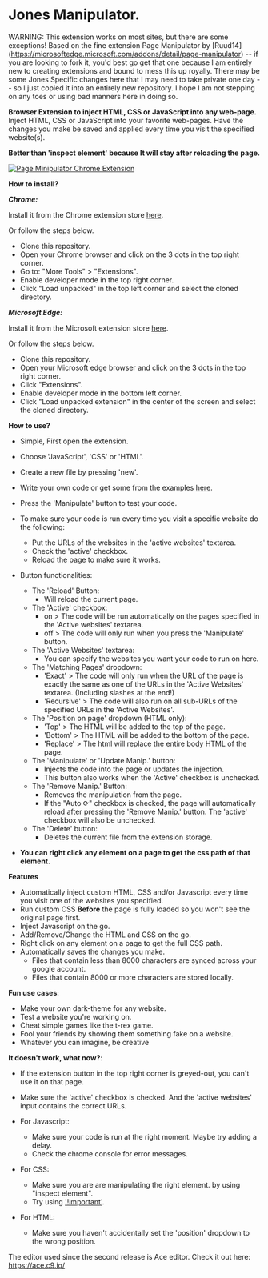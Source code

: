 # Jones Manipulator.

WARNING: This extension works on most sites, but there are some exceptions!
Based on the fine extension Page Manipulator by [Ruud14] (https://microsoftedge.microsoft.com/addons/detail/page-manipulator) -- if you are looking to fork it, you'd best go get that one because I am entirely new to creating extensions and bound to mess this up royally. There may be some Jones Specific changes here that I may need to take private one day -- so I just copied it into an entirely new repository. I hope I am not stepping on any toes or using bad manners here in doing so.

**Browser Extension to inject HTML, CSS or JavaScript into any web-page.**
Inject HTML, CSS or JavaScript into your favorite web-pages.
Have the changes you make be saved and applied every time you visit the specified website(s).

**Better than 'inspect element' because It will stay after reloading the page.**


[![Page Minipulator Chrome Extension](https://i.imgur.com/KtHuzBM.png)](https://www.youtube.com/watch?v=_-FCWwC9XQA "Page Minipulator - Chrome Extension")

**How to install?**

***Chrome:***

Install it from the Chrome extension store [here](https://chrome.google.com/webstore/detail/page-manipulator/mdhellggnoabbnnchkeniomkpghbekko).

Or follow the steps below.
- Clone this repository.
- Open your Chrome browser and click on the 3 dots in the top right corner.
- Go to: "More Tools" > "Extensions".
- Enable developer mode in the top right corner.
- Click "Load unpacked" in the top left corner and select the cloned directory.

***Microsoft Edge:***

Install it from the Microsoft extension store [here](https://microsoftedge.microsoft.com/addons/detail/page-manipulator/hfhjgoiepgnobooahplnlfcbgaakilib).

Or follow the steps below.
- Clone this repository.
- Open your Microsoft edge browser and click on the 3 dots in the top right corner.
- Click "Extensions".
- Enable developer mode in the bottom left corner.
- Click "Load unpacked extension" in the center of the screen and select the cloned directory.

**How to use?**
- Simple, First open the extension.
- Choose 'JavaScript', 'CSS' or 'HTML'.
- Create a new file by pressing 'new'.
- Write your own code or get some from the examples [here](https://github.com/Ruud14/Page-Manipulator/tree/master/examples).
- Press the 'Manipulate' button to test your code.
- To make sure your code is run every time you visit a specific website do the following:
    - Put the URLs of the websites in the 'active websites' textarea.
    - Check the 'active' checkbox.
    - Reload the page to make sure it works.

- Button functionalities:
    - The 'Reload' Button:
        - Will reload the current page.
    - The 'Active' checkbox:
        - on > The code will be run automatically on the pages specified in the 'Active websites' textarea.
        - off > The code will only run when you press the 'Manipulate' button.
    - The 'Active Websites' textarea:
        - You can specify the websites you want your code to run on here.
    - The 'Matching Pages' dropdown:
        - 'Exact' > The code will only run when the URL of the page is exactly the same as one of the URLs in the 'Active Websites' textarea. (Including slashes at the end!)
        - 'Recursive' > The code will also run on all sub-URLs of the specified URLs in the 'Active Websites'.
    - The 'Position on page' dropdown (HTML only):
        - 'Top' > The HTML will be added to the top of the page.
        - 'Bottom' > The HTML will be added to the bottom of the page.
        - 'Replace' > The html will replace the entire body HTML of the page.
    - The 'Manipulate' or 'Update Manip.' button:
        - Injects the code into the page or updates the injection.
        - This button also works when the 'Active' checkbox is unchecked.
    - The 'Remove Manip.' Button:
        - Removes the manipulation from the page.
        - If the "Auto ⟳" checkbox is checked, the page will automatically reload after pressing the 'Remove Manip.' button. The 'active' checkbox will also be unchecked.
    - The 'Delete' button:
        - Deletes the current file from the extension storage.
- **You can right click any element on a page to get the css path of that element.**

**Features**
- Automatically inject custom HTML, CSS and/or Javascript every time you visit one of the websites you specified.
- Run custom CSS **Before** the page is fully loaded so you won't see the original page first.
- Inject Javascript on the go.
- Add/Remove/Change the HTML and CSS on the go.
- Right click on any element on a page to get the full CSS path.
- Automatically saves the changes you make.
    - Files that contain less than 8000 characters are synced across your google account.
    - Files that contain 8000 or more characters are stored locally.



**Fun use cases**:
- Make your own dark-theme for any website.
- Test a website you're working on.
- Cheat simple games like the t-rex game.
- Fool your friends by showing them something fake on a website.
- Whatever you can imagine, be creative

**It doesn't work, what now?**:
- If the extension button in the top right corner is greyed-out, you can't use it on that page.
- Make sure the 'active' checkbox is checked. And the 'active websites' input contains the correct URLs.
- For Javascript:
    - Make sure your code is run at the right moment. Maybe try adding a delay.
    - Check the chrome console for error messages.

- For CSS:
    - Make sure you are are manipulating the right element. by using "inspect element".
    - Try using ['!important'](https://www.educative.io/edpresso/what-is-the-important-property-in-css).

- For HTML:
    - Make sure you haven't accidentally set the 'position' dropdown to the wrong position.




The editor used since the second release is Ace editor.
Check it out here: https://ace.c9.io/


